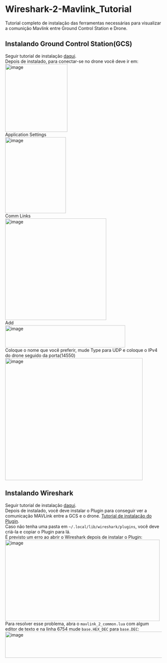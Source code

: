 # Wireshark-2-Mavlink_Tutorial
Tutorial completo de instalação das ferramentas necessárias para visualizar a comunição Mavlink entre Ground Control Station e Drone.

## Instalando Ground Control Station(GCS)

Seguir tutorial de instalação [daqui](https://docs.qgroundcontrol.com/master/en/qgc-user-guide/getting_started/download_and_install.html).\
Depois de instalado, para conectar-se no drone você deve ir em:\
<img width="200" height="218" alt="image" src="https://github.com/user-attachments/assets/073a4d7a-e403-4d5a-bfb2-93d25eaf6532" />\
Application Settings\
<img width="195" height="244" alt="image" src="https://github.com/user-attachments/assets/ee826a4b-d1fb-433a-b723-2df6194b53d2" />\
Comm Links\
<img width="325" height="326" alt="image" src="https://github.com/user-attachments/assets/2627965b-be67-4095-a653-cfde358a548d" />\
Add\
<img width="386" height="71" alt="image" src="https://github.com/user-attachments/assets/a24f3538-249d-4484-b419-60d32eeca839" />\
Coloque o nome que você preferir, mude Type para UDP e coloque o IPv4 do drone seguido da porta(14550)\
<img width="442" height="392" alt="image" src="https://github.com/user-attachments/assets/ab9d9fa7-a54f-46eb-9b03-0b6edc05d78e" />




## Instalando Wireshark

Seguir tutorial de instalação [daqui](https://www.wireshark.org/docs/wsug_html_chunked/ChBuildInstallUnixInstallBins.html).\
Depois de instalado, você deve instalar o Plugin para conseguir ver a comunicação MAVLink entre a GCS e o drone. [Tutorial de instalação do Plugin](https://mavlink.io/en/guide/wireshark.html). \
Caso não tenha uma pasta em `~/.local/lib/wireshark/plugins`, você deve criá-la e copiar o Plugin para lá. <br/>
É previsto um erro ao abrir o Wireshark depois de instalar o Plugin: \
<img width="497" height="261" alt="image" src="https://github.com/user-attachments/assets/3c31abe4-3a4c-4fad-939e-c24142658cdd" />\
Para resolver esse problema, abra o `mavlink_2_common.lua` com algum editor de texto e na linha 6754 mude `base.HEX_DEC` para `base.DEC`: \
<img width="879" height="84" alt="image" src="https://github.com/user-attachments/assets/b573f821-030d-47be-a416-8e1863f4a301" />





